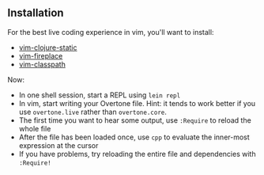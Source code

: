 ## Installation

For the best live coding experience in vim, you'll want to install:

* [vim-clojure-static](https://github.com/guns/vim-clojure-static)
* [vim-fireplace](https://github.com/tpope/vim-fireplace)
* [vim-classpath](https://github.com/tpope/vim-classpath)

Now:

* In one shell session, start a REPL using `lein repl`
* In vim, start writing your Overtone file. Hint: it tends to work better if you use `overtone.live` rather than `overtone.core`.
* The first time you want to hear some output, use `:Require` to reload the whole file
* After the file has been loaded once, use `cpp` to evaluate the inner-most expression at the cursor
* If you have problems, try reloading the entire file and dependencies with `:Require!`